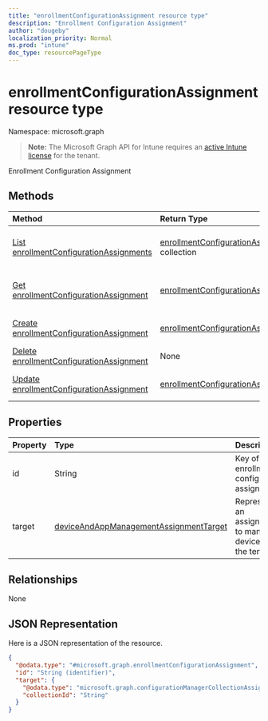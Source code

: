 ```yaml
---
title: "enrollmentConfigurationAssignment resource type"
description: "Enrollment Configuration Assignment"
author: "dougeby"
localization_priority: Normal
ms.prod: "intune"
doc_type: resourcePageType
---
```


# enrollmentConfigurationAssignment resource type

Namespace: microsoft.graph

> **Note:** The Microsoft Graph API for Intune requires an [active Intune license](https://go.microsoft.com/fwlink/?linkid=839381) for the tenant.

Enrollment Configuration Assignment

## Methods
|Method|Return Type|Description|
|:---|:---|:---|
|[List enrollmentConfigurationAssignments](../api/intune-onboarding-enrollmentconfigurationassignment-list.md)|[enrollmentConfigurationAssignment](../resources/intune-onboarding-enrollmentconfigurationassignment.md) collection|List properties and relationships of the [enrollmentConfigurationAssignment](../resources/intune-onboarding-enrollmentconfigurationassignment.md) objects.|
|[Get enrollmentConfigurationAssignment](../api/intune-onboarding-enrollmentconfigurationassignment-get.md)|[enrollmentConfigurationAssignment](../resources/intune-onboarding-enrollmentconfigurationassignment.md)|Read properties and relationships of the [enrollmentConfigurationAssignment](../resources/intune-onboarding-enrollmentconfigurationassignment.md) object.|
|[Create enrollmentConfigurationAssignment](../api/intune-onboarding-enrollmentconfigurationassignment-create.md)|[enrollmentConfigurationAssignment](../resources/intune-onboarding-enrollmentconfigurationassignment.md)|Create a new [enrollmentConfigurationAssignment](../resources/intune-onboarding-enrollmentconfigurationassignment.md) object.|
|[Delete enrollmentConfigurationAssignment](../api/intune-onboarding-enrollmentconfigurationassignment-delete.md)|None|Deletes a [enrollmentConfigurationAssignment](../resources/intune-onboarding-enrollmentconfigurationassignment.md).|
|[Update enrollmentConfigurationAssignment](../api/intune-onboarding-enrollmentconfigurationassignment-update.md)|[enrollmentConfigurationAssignment](../resources/intune-onboarding-enrollmentconfigurationassignment.md)|Update the properties of a [enrollmentConfigurationAssignment](../resources/intune-onboarding-enrollmentconfigurationassignment.md) object.|

## Properties
|Property|Type|Description|
|:---|:---|:---|
|id|String|Key of the enrollment configuration assignment|
|target|[deviceAndAppManagementAssignmentTarget](../resources/intune-shared-deviceandappmanagementassignmenttarget.md)|Represents an assignment to managed devices in the tenant|

## Relationships
None

## JSON Representation
Here is a JSON representation of the resource.
<!-- {
  "blockType": "resource",
  "keyProperty": "id",
  "@odata.type": "microsoft.graph.enrollmentConfigurationAssignment"
}
-->
``` json
{
  "@odata.type": "#microsoft.graph.enrollmentConfigurationAssignment",
  "id": "String (identifier)",
  "target": {
    "@odata.type": "microsoft.graph.configurationManagerCollectionAssignmentTarget",
    "collectionId": "String"
  }
}
```



